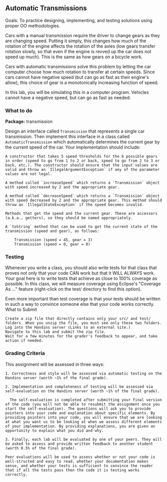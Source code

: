 ## Automatic Transmissions

Goals: To practice designing, implementing, and testing solutions using proper OO methodologies.

Cars with a manual transmission require the driver to change gears as they are changing speed. Putting it simply, this changes how much of the rotation of the engine affects the rotation of the axles (low gears transfer rotation slowly, so that even if the engine is revved up the car does not speed up much). This is the same as how gears on a bicycle work.

Cars with automatic transmissions solve this problem by letting the car computer choose how much rotation to transfer at certain speeds. Since cars cannot have negative speed (but can go as fast as their engine\'s allow), this choice of gear is a monotonically increasing function of speed.

In this lab, you will be simulating this in a computer program. Vehicles cannot have a negative speed, but can go as fast as needed.

### What to do

**Package:** transmission

Design an interface called `Transmission` that represents a single car transmission. Then implement this interface in a class called `AutomaticTransmission` which automatically determines the current gear by the current speed of the car. Your implementation should include:

    A constructor that takes 5 speed thresholds for the 6 possible gears in order (speed to go from 1 to 2 or back, speed to go from 2 to 3 or back, etc.). The constructor should ensure that the input values are valid and throw an `IllegalArgumentException` if any of the parameter values are not legal.

    A method called `increaseSpeed` which returns a `Transmission` object with speed increased by 2 and the appropriate gear.

    A method called `decreaseSpeed` which returns a `Transmission` object with speed decreased by 2 and the appropriate gear. This method should throw an `IllegalStateException` if the speed becomes invalid.

    Methods that get the speed and the current gear. These are accessors (a.k.a., getters), so they should be named appropriately.

    A `toString` method that can be used to get the current state of the transmission (speed and gear), as follows:
```text
    Transmission (speed = 45, gear = 3)
    Transmission (speed = 0, gear = 0)
```
### Testing

Whenever you write a class, you should also write tests for that class that proves not only that your code CAN work but that it WILL ALWAYS work. Your goal here is to write tests that achieve as close to 100% coverage as possible. In this class, we will measure coverage using Eclipse's "Coverage As ..." feature (right-click on the test/ directory to find this option).

Even more important than test coverage is that your tests should be written in such a way to convince someone else that your code works correctly.
What to Submit

    Create a zip file that directly contains only your src/ and test/ folders. When you unzip the file, you must see only these two folders.
    Log into the Handins server (Links to an external site.)
    Navigate to this lab and submit the zip file.
    Wait for a few minutes for the grader's feedback to appear, and take action if needed.

### Grading Criteria

This assignment will be assessed in three ways:

    1. Correctness and style will be assessed via automatic testing on the Handins server (worth ~1% of the final grade).

    2. Implementation and completeness of testing will be assessed via self-evaluation on the Handins server (worth ~1% of the final grade).

      The self-evaluation is completed after submitting your final version of the code (you will not be able to resubmit the assignment once you start the self-evaluation). The questions will ask you to provide pointers into your code and explanation about specific elements. By providing pointers into your code, you will ensure that we are looking at what you want us to be looking at when we assess different elements of your implementation. By providing explanations, you are given an opportunity to explain what you did and why.

    3. Finally, each lab will be evaluated by one of your peers. They will be asked to assess and provide written feedback to another student (worth 0.5% of the final grade).

    Peer evaluations will be used to assess whether or not your code is well-structed and easy to read, whether your documentation makes sense, and whether your tests is sufficient to convince the reader that if all the tests pass then the code it is testing works correctly.
